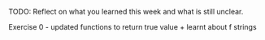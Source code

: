 TODO: Reflect on what you learned this week and what is still unclear.

Exercise 0 - updated functions to return true value + learnt about f strings 
